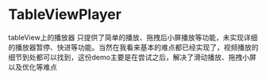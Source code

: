# TableViewPlayer
tableView上的播放器
只提供了简单的播放、拖拽后小屏播放等功能，未实现详细的播放器暂停、快进等功能。当然在我看来基本的难点都已经实现了，视频播放的细节到处都可以找到，这份demo主要是在尝试之后，解决了滑动播放、拖拽小屏以及优化等难点
